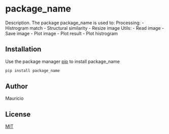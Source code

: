 # package_name

Description. 
The package package_name is used to:
	Processing:
		- Histrogram match
		- Structural similarity
		- Resize image
	Utils:
		- Read image
		- Save image
		- Plot image
		- Plot result
		- Plot histrogram

## Installation

Use the package manager [pip](https://pip.pypa.io/en/stable/) to install package_name

```bash
pip install package_name
```

## Author
Maurício

## License
[MIT](https://choosealicense.com/licenses/mit/)